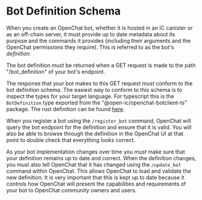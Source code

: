 # Bot Definition Schema

When you create an OpenChat bot, whether it is hosted in an IC canister or as an off-chain server, it must provide up to date metadata about its purpose and the commands it provides (including their arguments and the OpenChat permissions they require). This is referred to as the bot's _definition_.

The bot definition _must_ be returned when a GET request is made to the path "/bot_definition" of your bot's endpoint.

The response that your bot makes to this GET request _must_ conform to the bot definition schema. The easiest way to conform to this schema is to inspect the types for your target language. For typescript this is the `BotDefinition` type exported from the "@open-ic/openchat-botclient-ts" package. The rust definition can be found [here](../rs/sdk/src/api/definition.rs).

When you register a bot using the `/register_bot` command, OpenChat will query the bot endpoint for the definition and ensure that it is valid. You will also be able to browse through the definition in the OpenChat UI at that point to double check that everything looks correct.

As your bot implementation changes over time you _must_ make sure that your definition remains up to date and correct. When the definition changes, you must also tell OpenChat that it has changed using the `/update_bot` command within OpenChat. This allows OpenChat to load and validate the new definition. It is very important that this is kept up to date because it controls how OpenChat will present the capabilities and requirements of your bot to OpenChat community owners and users.
